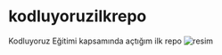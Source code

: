 # kodluyoruzilkrepo
Kodluyoruz Eğitimi kapsamında açtığım ilk repo
![resim](C:\Users\rabia\Desktop\kodluyoruzilkrepo\img.png)